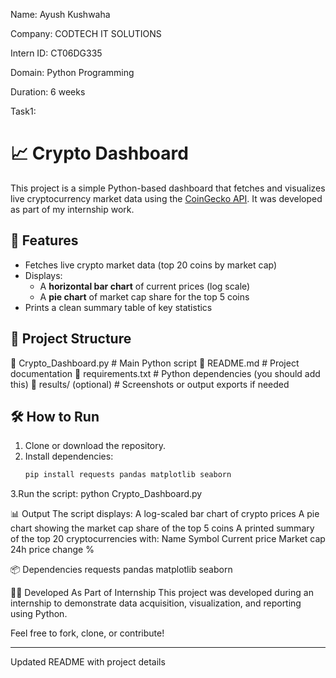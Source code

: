 Name: Ayush Kushwaha

Company: CODTECH IT SOLUTIONS

Intern ID: CT06DG335

Domain: Python Programming

Duration: 6 weeks

Task1: 

# 📈 Crypto Dashboard

This project is a simple Python-based dashboard that fetches and visualizes live cryptocurrency market data using the [CoinGecko API](https://www.coingecko.com/en/api). It was developed as part of my internship work.

## 🚀 Features
- Fetches live crypto market data (top 20 coins by market cap)
- Displays:
  - A **horizontal bar chart** of current prices (log scale)
  - A **pie chart** of market cap share for the top 5 coins
- Prints a clean summary table of key statistics

## 📁 Project Structure
📄 Crypto_Dashboard.py # Main Python script
📄 README.md # Project documentation
📄 requirements.txt # Python dependencies (you should add this)
📁 results/ (optional) # Screenshots or output exports if needed


## 🛠️ How to Run
1. Clone or download the repository.
2. Install dependencies:
   ```bash
   pip install requests pandas matplotlib seaborn
3.Run the script:
 python Crypto_Dashboard.py


📊 Output
The script displays:
A log-scaled bar chart of crypto prices
A pie chart showing the market cap share of the top 5 coins
A printed summary of the top 20 cryptocurrencies with:
Name
Symbol
Current price
Market cap
24h price change %

📦 Dependencies
requests
pandas
matplotlib
seaborn

🧑‍💻 Developed As Part of Internship
This project was developed during an internship to demonstrate data acquisition, visualization, and reporting using Python.

Feel free to fork, clone, or contribute!


---

Updated README with project details
